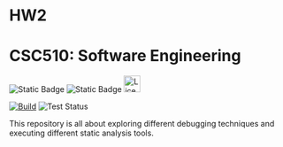 # HW2
# CSC510: Software Engineering

![Static Badge](https://img.shields.io/badge/language-python-3670A0?style=for-the-badge&logo=python) ![Static Badge](https://img.shields.io/badge/Platform-Linux-FCC624?style=for-the-badge&logo=linux&logoColor=black)
<a href="https://www.gnu.org/licenses/gpl-3.0"><img alt="License: GPL v3" src="https://img.shields.io/badge/License-GPLv3-blue.svg" height="30px"></a>

[![Build](https://github.com/TeamBenign/HW2/actions/workflows/python-app.yml/badge.svg)](https://github.com/TeamBenign/HW2/actions/workflows/python-app.yml)
![Test Status](https://github.com/TeamBenign/HW2/tree/main/badges/test_status.svg)

This repository is all about exploring different debugging techniques and executing different static analysis tools. 


